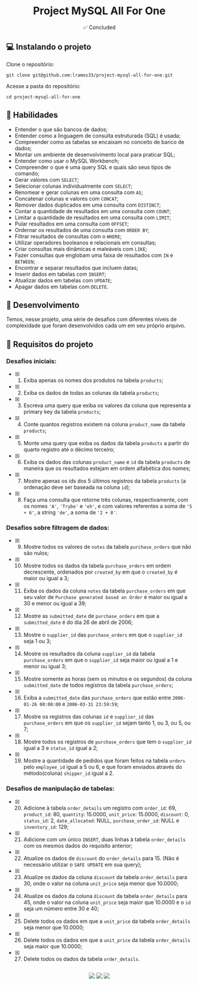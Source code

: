 <h1 align="center">Project MySQL All For One</h1>

<p align="center">✅ Concluded</p>

## 💻 Instalando o projeto

Clone o repositório:

```
git clone git@github.com:lramos33/project-mysql-all-for-one.git
```

Acesse a pasta do repositório:

```
cd project-mysql-all-for-one
```

## 🚀 Habilidades

- Entender o que são bancos de dados;
- Entender como a linguagem de consulta estruturada (SQL) é usada;
- Compreender como as tabelas se encaixam no conceito de banco de dados;
- Montar um ambiente de desenvolvimento local para praticar SQL;
- Entender como usar o MySQL Workbench;
- Compreender o que é uma query SQL e quais são seus tipos de comando;
- Gerar valores com `SELECT`;
- Selecionar colunas individualmente com `SELECT`;
- Renomear e gerar colunas em uma consulta com `AS`;
- Concatenar colunas e valores com `CONCAT`;
- Remover dados duplicados em uma consulta com `DISTINCT`;
- Contar a quantidade de resultados em uma consulta com `COUNT`;
- Limitar a quantidade de resultados em uma consulta com `LIMIT`;
- Pular resultados em uma consulta com `OFFSET`;
- Ordernar os resultados de uma consulta com `ORDER BY`;
- Filtrar resultados de consultas com o `WHERE`;
- Utilizar operadores booleanos e relacionais em consultas;
- Criar consultas mais dinâmicas e maleáveis com `LIKE`;
- Fazer consultas que englobam uma faixa de resultados com `IN` e `BETWEEN`;
- Encontrar e separar resultados que incluem datas;
- Inserir dados em tabelas com `INSERT`;
- Atualizar dados em tabelas com `UPDATE`;
- Apagar dados em tabelas com `DELETE`.

## 🔧 Desenvolvimento

Temos, nesse projeto, uma série de desafios com diferentes níveis de complexidade que foram desenvolvidos cada um em seu próprio arquivo.

## 📝 Requisitos do projeto

### Desafios iniciais:

- [x] 1. Exiba apenas os nomes dos produtos na tabela `products`;

- [x] 2. Exiba os dados de todas as colunas da tabela `products`;

- [x] 3. Escreva uma query que exiba os valores da coluna que representa a primary key da tabela `products`;

- [x] 4. Conte quantos registros existem na coluna `product_name` da tabela `products`;

- [x] 5. Monte uma query que exiba os dados da tabela `products` a partir do quarto registro até o décimo terceiro;

- [x] 6. Exiba os dados das colunas `product_name` e `id` da tabela `products` de maneira que os resultados estejam em ordem alfabética dos nomes;

- [x] 7. Mostre apenas os ids dos 5 últimos registros da tabela `products` (a ordenação deve ser baseada na coluna `id`);

- [x] 8. Faça uma consulta que retorne três colunas, respectivamente, com os nomes `'A'`, `'Trybe'` e `'eh'`, e com valores referentes a soma de `'5 + 6'`, a string `'de'`, a soma de `'2 + 8'`.

### Desafios sobre filtragem de dados:

- [x] 9. Mostre todos os valores de `notes` da tabela `purchase_orders` que não são nulos;

- [x] 10. Mostre todos os dados da tabela `purchase_orders` em ordem decrescente, ordenados por `created_by` em que o `created_by` é maior ou igual a 3;

- [x] 11. Exiba os dados da coluna `notes` da tabela `purchase_orders` em que seu valor de `Purchase generated based on Order` é maior ou igual a 30 e menor ou igual a 39;

- [x] 12. Mostre as `submitted_date` de `purchase_orders` em que a `submitted_date` é do dia 26 de abril de 2006;

- [x] 13. Mostre o `supplier_id` das `purchase_orders` em que o `supplier_id` seja 1 ou 3;

- [x] 14. Mostre os resultados da coluna `supplier_id` da tabela `purchase_orders` em que o `supplier_id` seja maior ou igual a 1 e menor ou igual 3;

- [x] 15. Mostre somente as horas (sem os minutos e os segundos) da coluna `submitted_date` de todos registros da tabela `purchase_orders`;

- [x] 16. Exiba a `submitted_date` das `purchase_orders` que estão entre `2006-01-26 00:00:00` e `2006-03-31 23:59:59`;

- [x] 17. Mostre os registros das colunas `id` e `supplier_id` das `purchase_orders` em que os `supplier_id` sejam tanto 1, ou 3, ou 5, ou 7;

- [x] 18. Mostre todos os registros de `purchase_orders` que tem o `supplier_id` igual a 3 e `status_id` igual a 2;

- [x] 19. Mostre a quantidade de pedidos que foram feitos na tabela `orders` pelo `employee_id` igual a 5 ou 6, e que foram enviados através do método(coluna) `shipper_id` igual a 2.

### Desafios de manipulação de tabelas:

- [x] 20. Adicione à tabela `order_details` um registro com `order_id`: 69, `product_id`: 80, `quantity`: 15.0000, `unit_price`: 15.0000, `discount`: 0, `status_id`: 2, `date_allocated`: NULL, `purchase_order_id`: NULL e `inventory_id`: 129;

- [x] 21. Adicione com um único `INSERT`, duas linhas à tabela `order_details` com os mesmos dados do requisito anterior;

- [x] 22. Atualize os dados de `discount` do `order_details` para 15. (Não é necessário utilizar o `SAFE UPDATE` em sua query);

- [x] 23. Atualize os dados da coluna `discount` da tabela `order_details` para 30, onde o valor na coluna `unit_price` seja menor que 10.0000;

- [x] 24. Atualize os dados da coluna `discount` da tabela `order_details` para 45, onde o valor na coluna `unit_price` seja maior que 10.0000 e o `id` seja um número entre 30 e 40;

- [x] 25. Delete todos os dados em que a `unit_price` da tabela `order_details` seja menor que 10.0000;

- [x] 26. Delete todos os dados em que a `unit_price` da tabela `order_details` seja maior que 10.0000;

- [x] 27. Delete todos os dados da tabela `order_details`.

##

<div align="center">
  <img src="https://shields.io/github/repo-size/lramos33/project-mysql-all-for-one">
  <img src="https://shields.io/github/languages/top/lramos33/project-mysql-all-for-one">
  <img src="https://shields.io/github/last-commit/lramos33/project-mysql-all-for-one">
</div>
